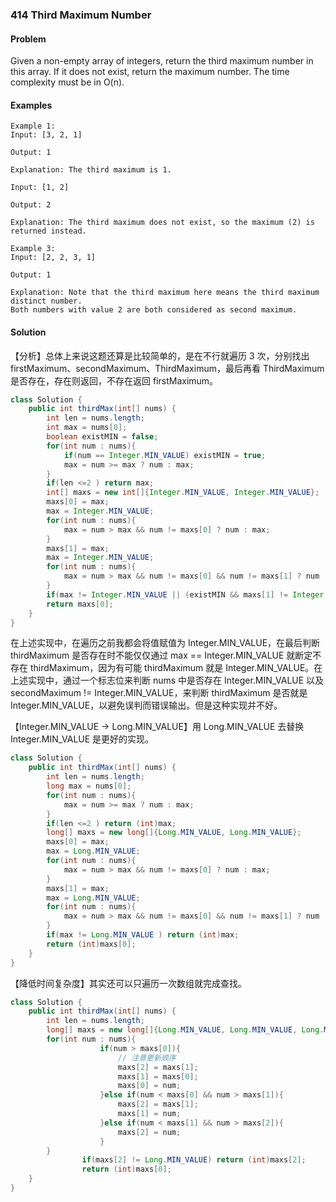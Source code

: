 ### 414 Third Maximum Number

#### Problem

Given a non-empty array of integers, return the third maximum number in this array. If it does not exist, return the maximum number. The time complexity must be in O(n).

#### Examples

```
Example 1:
Input: [3, 2, 1]

Output: 1

Explanation: The third maximum is 1.
```

```
Input: [1, 2]

Output: 2

Explanation: The third maximum does not exist, so the maximum (2) is returned instead.
```

```
Example 3:
Input: [2, 2, 3, 1]

Output: 1

Explanation: Note that the third maximum here means the third maximum distinct number.
Both numbers with value 2 are both considered as second maximum.
```

#### Solution

【分析】总体上来说这题还算是比较简单的，是在不行就遍历 3 次，分别找出 firstMaximum、secondMaximum、ThirdMaximum，最后再看 ThirdMaximum 是否存在，存在则返回，不存在返回 firstMaximum。

```java
class Solution {
    public int thirdMax(int[] nums) {
        int len = nums.length;
        int max = nums[0];
        boolean existMIN = false;
        for(int num : nums){
            if(num == Integer.MIN_VALUE) existMIN = true;
            max = num >= max ? num : max;
        }
        if(len <=2 ) return max;
        int[] maxs = new int[]{Integer.MIN_VALUE, Integer.MIN_VALUE};
        maxs[0] = max;
        max = Integer.MIN_VALUE;
        for(int num : nums){
            max = num > max && num != maxs[0] ? num : max;
        }
        maxs[1] = max;
        max = Integer.MIN_VALUE;
        for(int num : nums){
            max = num > max && num != maxs[0] && num != maxs[1] ? num : max;
        }
        if(max != Integer.MIN_VALUE || (existMIN && maxs[1] != Integer.MIN_VALUE)) return max;
        return maxs[0];
    }
}
```

在上述实现中，在遍历之前我都会将值赋值为 Integer.MIN_VALUE，在最后判断 thirdMaximum 是否存在时不能仅仅通过 max == Integer.MIN_VALUE 就断定不存在 thirdMaximum，因为有可能 thirdMaximum 就是 Integer.MIN_VALUE。在上述实现中，通过一个标志位来判断 nums 中是否存在 Integer.MIN_VALUE 以及 secondMaximum != Integer.MIN_VALUE，来判断 thirdMaximum 是否就是 Integer.MIN_VALUE，以避免误判而错误输出。但是这种实现并不好。

【Integer.MIN_VALUE -> Long.MIN_VALUE】用 Long.MIN_VALUE 去替换 Integer.MIN_VALUE 是更好的实现。

```java
class Solution {
    public int thirdMax(int[] nums) {
        int len = nums.length;
        long max = nums[0];
        for(int num : nums){
            max = num >= max ? num : max;
        }
        if(len <=2 ) return (int)max;
        long[] maxs = new long[]{Long.MIN_VALUE, Long.MIN_VALUE};
        maxs[0] = max;
        max = Long.MIN_VALUE;
        for(int num : nums){
            max = num > max && num != maxs[0] ? num : max;
        }
        maxs[1] = max;
        max = Long.MIN_VALUE;
        for(int num : nums){
            max = num > max && num != maxs[0] && num != maxs[1] ? num : max;
        }
        if(max != Long.MIN_VALUE ) return (int)max;
        return (int)maxs[0];
    }
}
```

【降低时间复杂度】其实还可以只遍历一次数组就完成查找。

```java
class Solution {
    public int thirdMax(int[] nums) {
        int len = nums.length;
        long[] maxs = new long[]{Long.MIN_VALUE, Long.MIN_VALUE, Long.MIN_VALUE};
        for(int num : nums){
					if(num > maxs[0]){
						// 注意更新顺序
						maxs[2] = maxs[1];
						maxs[1] = maxs[0];
						maxs[0] = num;
					}else if(num < maxs[0] && num > maxs[1]){
						maxs[2] = maxs[1];
						maxs[1] = num;
					}else if(num < maxs[1] && num > maxs[2]){
						maxs[2] = num;
					}
        }
				if(maxs[2] != Long.MIN_VALUE) return (int)maxs[2];
				return (int)maxs[0];
    }
}
```
